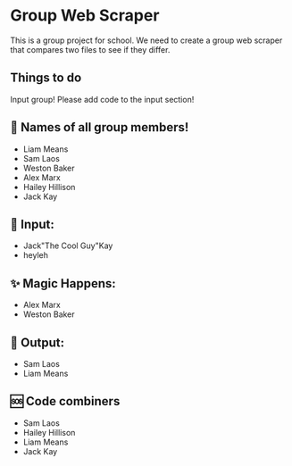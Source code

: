 # Group Web Scraper

This is a group project for school. We need to create a group web scraper that compares two files to see if they differ.

## Things to do
Input group! Please add code to the input section!

## 👥 Names of all group members!
- Liam Means
- Sam Laos
- Weston Baker
- Alex Marx
- Hailey Hillison
- Jack Kay

## 🔢 Input:
- Jack"The Cool Guy"Kay
- heyleh

## ✨ Magic Happens:
- Alex Marx
- Weston Baker

## 💬 Output:
- Sam Laos
- Liam Means

## 🆘 Code combiners
- Sam Laos
- Hailey Hillison
- Liam Means
- Jack Kay
